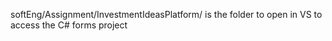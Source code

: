 
softEng/Assignment/InvestmentIdeasPlatform/ is the folder to open in VS to access the C# forms project
